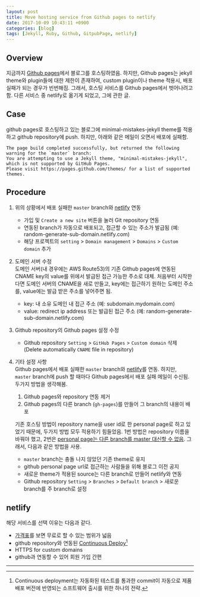 ```yaml
---
layout: post
title: Move hosting service from Github pages to netlify
date: 2017-10-09 10:43:11 +0900
categories: [blog]
tags: [Jekyll, Ruby, Github, GitpubPage, netlify]
---
```


## Overview
지금까지 [Github pages](https://pages.github.com/)에서 블로그를 호스팅하였음.
하지만, Github pages는 jekyll theme와 plugin들에 대한 제한이 존재하여, 
custom plugin이나 theme 적용시, 배포 실패가 되는 경우가 빈번해짐.
그래서, 호스팅 서비스를 Github pages에서 벗어나려고 함. 
다른 서비스 중 netlify로 옮기게 되었고, 그에 관한 글.

## Case
github pages로 호스팅하고 있는 블로그에 minimal-mistakes-jekyll theme를 적용하고 github repository에 push.
하지만, 아래와 같은 메일이 오면서 배포에 실패함.
```
The page build completed successfully, but returned the following warning for the `master` branch:
You are attempting to use a Jekyll theme, "minimal-mistakes-jekyll", which is not supported by GitHub Pages. 
Please visit https://pages.github.com/themes/ for a list of supported themes.  
```

## Procedure
1. 위의 상황에서 배포 실패한 `master` branch와 [netlify](https://www.netlify.com/) 연동
    + 가입 및 `Create a new site` 버튼을 눌러 Git repository 연동
    + 연동된 branch가 자동으로 배포되고, 접근할 수 있는 주소가 발급됨 (예: random-generate-sub-domain.netlify.com)
    + 해당 프로젝트의 `setting` > `Domain management` > `Domains` > `Custom domain` 추가  

2. 도메인 서버 수정 <br />
도메인 서버(내 경우에는 AWS Route53)의 기존 Github pages에 연동된 CNAME key의 value를 위에서 발급된 접근 가능한 주소로 대체.
처음부터 시작한다면 도메인 서버의 CNAME을 새로 만들고, key에는 접근하기 원하는 도메인 주소를, value에는 발급 받은 주소를 넣어주면 됨.
    + key: 내 소유 도메인 내 접근 주소 (예: subdomain.mydomain.com)
    + value: redirect ip address 또는 발급된 접근 주소 (예: random-generate-sub-domain.netlify.com)

3. Github repository의 Github pages 설정 수정 <br />
    + Github repository `Setting` > `GitHub Pages` > `Custom domain` 삭제 (Delete automatically `CNAME` file in repository)

4. 기타 설정 사항 <br />
Github pages에서 배포 실패한 `master` branch와 [netlify](https://www.netlify.com/)를 연동.
하지만, `master` branch에 push 할 때마다 Github pages에서 배포 실패 메일이 수신됨. 
두가지 방법을 생각해봄.
    1. Github pages와 repository 연동 제거
    2. Github pages의 다른 branch (`gh-pages`)를 만들어 그 branch의 내용이 배포

    기존 호스팅 방법이 repository name을 user id로 한 personal page로 하고 있었기 때문에, 두가지 방법 모두 적용하기 힘들었음.
    1번 방법은 repository 이름을 바꿔야 했고, 2번은 [personal page는 다른 branch를 master 대신할 수 없음](https://stackoverflow.com/questions/39978856/unable-to-change-source-branch-in-github-pages).
    그래서, 다음과 같은 방법을 사용.
    + `master` branch는 충돌 나지 않았던 기존 theme로 유지 
    + github personal page url로 접근하는 사람들을 위해 블로그 이전 공지
    + 새로운 theme가 적용된 source는 다른 branch로 만들어 netlify와 연동
    + Github repository `Setting` >  `Branches` > `Default branch` > 새로운 branch를 주 branch로 설정  

## netlify
해당 서비스를 선택 이유는 다음과 같다.
+ [가격표](https://www.netlify.com/pricing/)를 보면 무료로 할 수 있는 범위가 넓음  
+ github repository와 연동된 [Continuous Deploy](http://searchitoperations.techtarget.com/definition/continuous-deployment)[^1]
+ HTTPS for custom domains
+ github과 연동할 수 있어 회원 가입 간편


---  
[^1]: Continuous deployment는 자동화된 테스트를 통과한 commit이 자동으로 제품 배포 버전에 반영되는 소프트웨어 출시를 위한 하나의 전략.  
      
